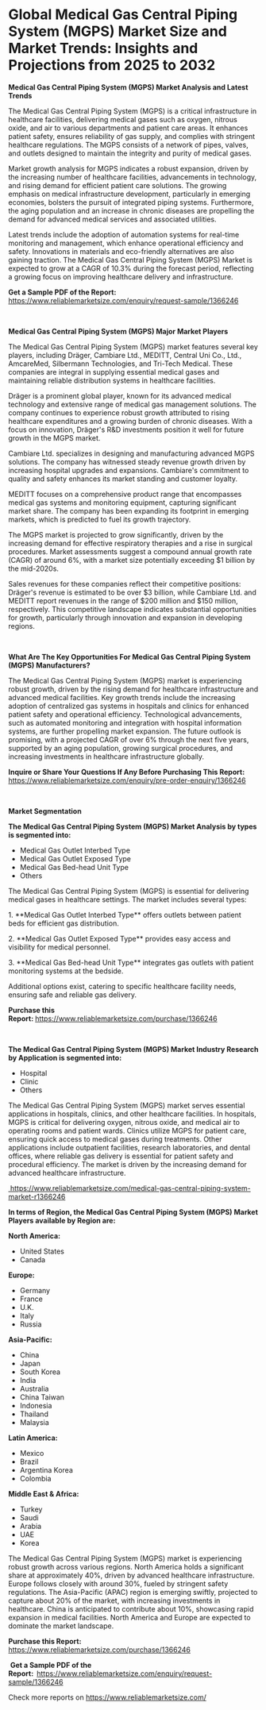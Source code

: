 <p><h1>Global Medical Gas Central Piping System (MGPS) Market Size and Market Trends: Insights and Projections from 2025 to 2032</h1></p><p><strong>Medical Gas Central Piping System (MGPS) Market Analysis and Latest Trends</strong></p>
<p><p>The Medical Gas Central Piping System (MGPS) is a critical infrastructure in healthcare facilities, delivering medical gases such as oxygen, nitrous oxide, and air to various departments and patient care areas. It enhances patient safety, ensures reliability of gas supply, and complies with stringent healthcare regulations. The MGPS consists of a network of pipes, valves, and outlets designed to maintain the integrity and purity of medical gases.</p><p>Market growth analysis for MGPS indicates a robust expansion, driven by the increasing number of healthcare facilities, advancements in technology, and rising demand for efficient patient care solutions. The growing emphasis on medical infrastructure development, particularly in emerging economies, bolsters the pursuit of integrated piping systems. Furthermore, the aging population and an increase in chronic diseases are propelling the demand for advanced medical services and associated utilities.</p><p>Latest trends include the adoption of automation systems for real-time monitoring and management, which enhance operational efficiency and safety. Innovations in materials and eco-friendly alternatives are also gaining traction. The Medical Gas Central Piping System (MGPS) Market is expected to grow at a CAGR of 10.3% during the forecast period, reflecting a growing focus on improving healthcare delivery and infrastructure.</p></p>
<p><strong>Get a Sample PDF of the Report:&nbsp;</strong> <a href="https://www.reliablemarketsize.com/enquiry/request-sample/1366246?utm_campaign=3096&utm_medium=2&utm_source=Github&utm_content=ia&utm_term=22032025&utm_id=medical-gas-central-piping-system-mgps">https://www.reliablemarketsize.com/enquiry/request-sample/1366246</a></p>
<p>&nbsp;</p>
<p><strong>Medical Gas Central Piping System (MGPS) Major Market Players</strong></p>
<p><p>The Medical Gas Central Piping System (MGPS) market features several key players, including Dräger, Cambiare Ltd., MEDITT, Central Uni Co., Ltd., AmcareMed, Silbermann Technologies, and Tri-Tech Medical. These companies are integral in supplying essential medical gases and maintaining reliable distribution systems in healthcare facilities.</p><p>Dräger is a prominent global player, known for its advanced medical technology and extensive range of medical gas management solutions. The company continues to experience robust growth attributed to rising healthcare expenditures and a growing burden of chronic diseases. With a focus on innovation, Dräger's R&D investments position it well for future growth in the MGPS market.</p><p>Cambiare Ltd. specializes in designing and manufacturing advanced MGPS solutions. The company has witnessed steady revenue growth driven by increasing hospital upgrades and expansions. Cambiare's commitment to quality and safety enhances its market standing and customer loyalty.</p><p>MEDITT focuses on a comprehensive product range that encompasses medical gas systems and monitoring equipment, capturing significant market share. The company has been expanding its footprint in emerging markets, which is predicted to fuel its growth trajectory.</p><p>The MGPS market is projected to grow significantly, driven by the increasing demand for effective respiratory therapies and a rise in surgical procedures. Market assessments suggest a compound annual growth rate (CAGR) of around 6%, with a market size potentially exceeding $1 billion by the mid-2020s.</p><p>Sales revenues for these companies reflect their competitive positions: Dräger's revenue is estimated to be over $3 billion, while Cambiare Ltd. and MEDITT report revenues in the range of $200 million and $150 million, respectively. This competitive landscape indicates substantial opportunities for growth, particularly through innovation and expansion in developing regions.</p></p>
<p>&nbsp;</p>
<p><strong>What Are The Key Opportunities For Medical Gas Central Piping System (MGPS) Manufacturers?</strong></p>
<p><p>The Medical Gas Central Piping System (MGPS) market is experiencing robust growth, driven by the rising demand for healthcare infrastructure and advanced medical facilities. Key growth trends include the increasing adoption of centralized gas systems in hospitals and clinics for enhanced patient safety and operational efficiency. Technological advancements, such as automated monitoring and integration with hospital information systems, are further propelling market expansion. The future outlook is promising, with a projected CAGR of over 6% through the next five years, supported by an aging population, growing surgical procedures, and increasing investments in healthcare infrastructure globally.</p></p>
<p><strong>Inquire or Share Your Questions If Any Before Purchasing This Report:</strong> <a href="https://www.reliablemarketsize.com/enquiry/pre-order-enquiry/1366246?utm_campaign=3096&utm_medium=2&utm_source=Github&utm_content=ia&utm_term=22032025&utm_id=medical-gas-central-piping-system-mgps">https://www.reliablemarketsize.com/enquiry/pre-order-enquiry/1366246</a></p>
<p>&nbsp;</p>
<p><strong>Market Segmentation</strong></p>
<p><strong>The Medical Gas Central Piping System (MGPS) Market Analysis by types is segmented into:</strong></p>
<p><ul><li>Medical Gas Outlet Interbed Type</li><li>Medical Gas Outlet Exposed Type</li><li>Medical Gas Bed-head Unit Type</li><li>Others</li></ul></p>
<p><p>The Medical Gas Central Piping System (MGPS) is essential for delivering medical gases in healthcare settings. The market includes several types: </p><p>1. **Medical Gas Outlet Interbed Type** offers outlets between patient beds for efficient gas distribution.</p><p>2. **Medical Gas Outlet Exposed Type** provides easy access and visibility for medical personnel.</p><p>3. **Medical Gas Bed-head Unit Type** integrates gas outlets with patient monitoring systems at the bedside.</p><p>Additional options exist, catering to specific healthcare facility needs, ensuring safe and reliable gas delivery.</p></p>
<p><strong>Purchase this Report:&nbsp;</strong><a href="https://www.reliablemarketsize.com/purchase/1366246?utm_campaign=3096&utm_medium=2&utm_source=Github&utm_content=ia&utm_term=22032025&utm_id=medical-gas-central-piping-system-mgps">https://www.reliablemarketsize.com/purchase/1366246</a></p>
<p>&nbsp;</p>
<p><strong>The Medical Gas Central Piping System (MGPS) Market Industry Research by Application is segmented into:</strong></p>
<p><ul><li>Hospital</li><li>Clinic</li><li>Others</li></ul></p>
<p><p>The Medical Gas Central Piping System (MGPS) market serves essential applications in hospitals, clinics, and other healthcare facilities. In hospitals, MGPS is critical for delivering oxygen, nitrous oxide, and medical air to operating rooms and patient wards. Clinics utilize MGPS for patient care, ensuring quick access to medical gases during treatments. Other applications include outpatient facilities, research laboratories, and dental offices, where reliable gas delivery is essential for patient safety and procedural efficiency. The market is driven by the increasing demand for advanced healthcare infrastructure.</p></p>
<p><a href="https://www.reliablemarketsize.com/medical-gas-central-piping-system-market-r1366246?utm_campaign=3096&utm_medium=2&utm_source=Github&utm_content=ia&utm_term=22032025&utm_id=medical-gas-central-piping-system-mgps">&nbsp;https://www.reliablemarketsize.com/medical-gas-central-piping-system-market-r1366246</a></p>
<p><strong>In terms of Region, the Medical Gas Central Piping System (MGPS) Market Players available by Region are:</strong></p>
<p>
    <p> <strong> North America: </strong>
        <ul>
            <li>United States</li>
            <li>Canada</li>
        </ul>
        </p> 
    <p> <strong> Europe: </strong>
        <ul>
            <li>Germany</li>
            <li>France</li>
            <li>U.K.</li>
            <li>Italy</li>
            <li>Russia</li>
        </ul>
        </p> 
    <p> <strong> Asia-Pacific: </strong>
        <ul>
            <li>China</li>
            <li>Japan</li>
            <li>South Korea</li>
            <li>India</li>
            <li>Australia</li>
            <li>China Taiwan</li>
            <li>Indonesia</li>
            <li>Thailand</li>
            <li>Malaysia</li>
        </ul>
        </p> 
    <p> <strong> Latin America: </strong>
        <ul>
            <li>Mexico</li>
            <li>Brazil</li>
            <li>Argentina Korea</li>
            <li>Colombia</li>
        </ul>
        </p> 
    <p> <strong> Middle East & Africa: </strong>
        <ul>
            <li>Turkey</li>
            <li>Saudi</li>
            <li>Arabia</li>
            <li>UAE</li>
            <li>Korea</li>
        </ul>
    </p>
    </p>
<p><p>The Medical Gas Central Piping System (MGPS) market is experiencing robust growth across various regions. North America holds a significant share at approximately 40%, driven by advanced healthcare infrastructure. Europe follows closely with around 30%, fueled by stringent safety regulations. The Asia-Pacific (APAC) region is emerging swiftly, projected to capture about 20% of the market, with increasing investments in healthcare. China is anticipated to contribute about 10%, showcasing rapid expansion in medical facilities. North America and Europe are expected to dominate the market landscape.</p></p>
<p><strong>Purchase this Report: </strong><a href="https://www.reliablemarketsize.com/purchase/1366246?utm_campaign=3096&utm_medium=2&utm_source=Github&utm_content=ia&utm_term=22032025&utm_id=medical-gas-central-piping-system-mgps">https://www.reliablemarketsize.com/purchase/1366246</a></p>
<p>&nbsp;<strong>Get a Sample PDF of the Report:&nbsp;&nbsp;</strong><a href="https://www.reliablemarketsize.com/enquiry/request-sample/1366246?utm_campaign=3096&utm_medium=2&utm_source=Github&utm_content=ia&utm_term=22032025&utm_id=medical-gas-central-piping-system-mgps">https://www.reliablemarketsize.com/enquiry/request-sample/1366246</a></p>
<p><strong></strong></p>
<p>Check more reports on <a href="https://www.reliablemarketsize.com/?utm_campaign=3096&utm_medium=2&utm_source=Github&utm_content=ia&utm_term=22032025&utm_id=medical-gas-central-piping-system-mgps">https://www.reliablemarketsize.com/</a></p>